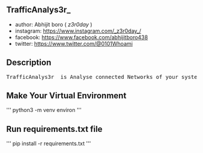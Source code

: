 ## TrafficAnalys3r_
- author: Abhijit boro ( _z3r0day_ )
- instagram: https://www.instagram.com/_z3r0day_/
- facebook: https://www.facebook.com/abhijitboro438
- twitter: https://www.twitter.com/@0101Whoami



## Description
<pre>
TrafficAnalys3r_ is Analyse connected Networks of your system.
</pre>

## Make Your Virtual Environment
'''
python3 -m venv environ
'''

## Run requirements.txt file
'''
pip install -r requirements.txt
'''